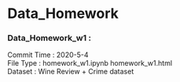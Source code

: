 # Data_Homework
### Data_Homework_w1 :
Commit Time : 2020-5-4  
File Type : homework_w1.ipynb homework_w1.html  
Dataset : Wine Review + Crime dataset
